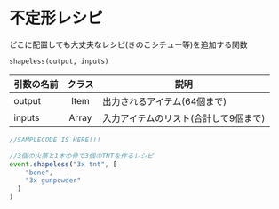 # 不定形レシピ

どこに配置しても大丈夫なレシピ(きのこシチュー等)を追加する関数

`shapeless(output, inputs)`

| 引数の名前 | クラス | 説明 |
| ---- | :---: | ---- |
| output | Item | 出力されるアイテム(64個まで) |
| inputs | Array<Item> | 入力アイテムのリスト(合計して9個まで) |

```js
//SAMPLECODE IS HERE!!!

//3個の火薬と1本の骨で3個のTNTを作るレシピ
event.shapeless("3x tnt", [
    "bone",
    "3x gunpowder"
  ]
)
```
